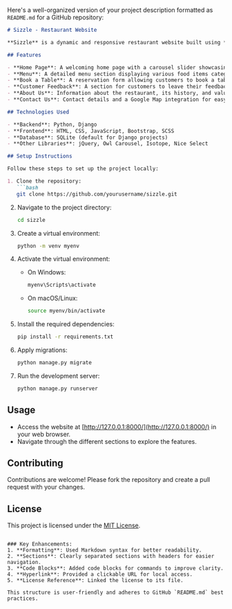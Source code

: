 Here's a well-organized version of your project description formatted as `README.md` for a GitHub repository:

```markdown
# Sizzle - Restaurant Website

**Sizzle** is a dynamic and responsive restaurant website built using **Python** and **Django**. This project showcases a modern and user-friendly interface for a restaurant, providing features such as menu display, table booking, customer feedback, and more.

## Features

- **Home Page**: A welcoming home page with a carousel slider showcasing the restaurant's highlights.
- **Menu**: A detailed menu section displaying various food items categorized for easy navigation.
- **Book a Table**: A reservation form allowing customers to book a table by providing their details.
- **Customer Feedback**: A section for customers to leave their feedback and ratings.
- **About Us**: Information about the restaurant, its history, and values.
- **Contact Us**: Contact details and a Google Map integration for easy location access.

## Technologies Used

- **Backend**: Python, Django
- **Frontend**: HTML, CSS, JavaScript, Bootstrap, SCSS
- **Database**: SQLite (default for Django projects)
- **Other Libraries**: jQuery, Owl Carousel, Isotope, Nice Select

## Setup Instructions

Follow these steps to set up the project locally:

1. Clone the repository:
   ```bash
   git clone https://github.com/yourusername/sizzle.git
   ```

2. Navigate to the project directory:
   ```bash
   cd sizzle
   ```

3. Create a virtual environment:
   ```bash
   python -m venv myenv
   ```

4. Activate the virtual environment:
   - On Windows:
     ```bash
     myenv\Scripts\activate
     ```
   - On macOS/Linux:
     ```bash
     source myenv/bin/activate
     ```

5. Install the required dependencies:
   ```bash
   pip install -r requirements.txt
   ```

6. Apply migrations:
   ```bash
   python manage.py migrate
   ```

7. Run the development server:
   ```bash
   python manage.py runserver
   ```

## Usage

- Access the website at [http://127.0.0.1:8000/](http://127.0.0.1:8000/) in your web browser.
- Navigate through the different sections to explore the features.

## Contributing

Contributions are welcome! Please fork the repository and create a pull request with your changes.

## License

This project is licensed under the [MIT License](LICENSE).
```

### Key Enhancements:
1. **Formatting**: Used Markdown syntax for better readability.
2. **Sections**: Clearly separated sections with headers for easier navigation.
3. **Code Blocks**: Added code blocks for commands to improve clarity.
4. **Hyperlink**: Provided a clickable URL for local access.
5. **License Reference**: Linked the license to its file.

This structure is user-friendly and adheres to GitHub `README.md` best practices.
